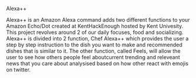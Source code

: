 Alexa++


Alexa++ is an Amazon Alexa command adds two different functions to your Amazon Echo/Dot created at KentHackEnough hosted by Kent Univesity. This project revolves around 2 of our daily focuses, food and socializing. Alexa++ is divided into 2 function, Chef Alexa++ which provides the user a step by step instruction to the dish you want to make and recommended dishes that is similar to it. The other function, called Feels, will allow the user to see how others people feel aboutcurrent trending and releveant news that you care about analysised based on how other react with emojis on twitter.
